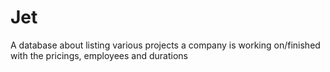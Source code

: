 # Jet
A database about listing various projects a company is working on/finished with the pricings, employees and durations
